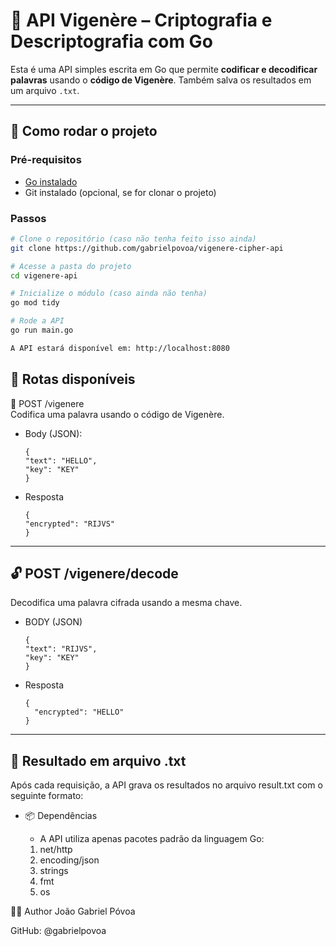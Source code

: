 # 🔐 API Vigenère – Criptografia e Descriptografia com Go

Esta é uma API simples escrita em Go que permite **codificar e decodificar palavras** usando o **código de Vigenère**. Também salva os resultados em um arquivo `.txt`.

---

## 🚀 Como rodar o projeto

### Pré-requisitos

- [Go instalado](https://golang.org/doc/install)
- Git instalado (opcional, se for clonar o projeto)

### Passos

```bash
# Clone o repositório (caso não tenha feito isso ainda)
git clone https://github.com/gabrielpovoa/vigenere-cipher-api

# Acesse a pasta do projeto
cd vigenere-api

# Inicialize o módulo (caso ainda não tenha)
go mod tidy

# Rode a API
go run main.go

A API estará disponível em: http://localhost:8080
```
## 📡 Rotas disponíveis
🔐 POST /vigenere
<br>Codifica uma palavra usando o código de Vigenère.<br>

- Body (JSON):
    ```
    {
    "text": "HELLO",
    "key": "KEY"
    }
    ```

- Resposta

    ```
    {
    "encrypted": "RIJVS"
    }
    ```

____
## 🔓 POST /vigenere/decode
Decodifica uma palavra cifrada usando a mesma chave.

- BODY (JSON)

    ```
    {
    "text": "RIJVS",
    "key": "KEY"
    }
    ```

- Resposta

    ```
    {
      "encrypted": "HELLO"
    }
    ```
___

## 📝 Resultado em arquivo .txt
Após cada requisição, a API grava os resultados no arquivo result.txt com o seguinte formato:

- 📦 Dependências
    - A API utiliza apenas pacotes padrão da linguagem Go:

    1. net/http
    2. encoding/json
    3. strings
    4. fmt
    5. os

👨‍💻 Author
João Gabriel Póvoa

GitHub: @gabrielpovoa